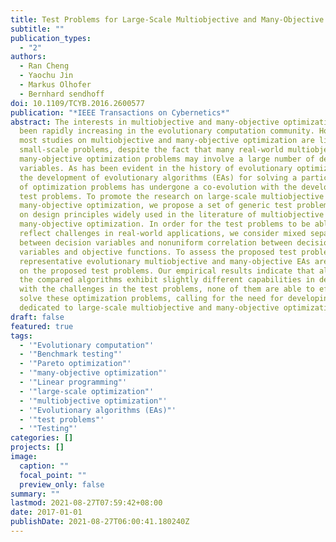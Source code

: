 ```yaml
---
title: Test Problems for Large-Scale Multiobjective and Many-Objective Optimization
subtitle: ""
publication_types:
  - "2"
authors:
  - Ran Cheng
  - Yaochu Jin
  - Markus Olhofer
  - Bernhard sendhoff
doi: 10.1109/TCYB.2016.2600577
publication: "*IEEE Transactions on Cybernetics*"
abstract: The interests in multiobjective and many-objective optimization have
  been rapidly increasing in the evolutionary computation community. However,
  most studies on multiobjective and many-objective optimization are limited to
  small-scale problems, despite the fact that many real-world multiobjective and
  many-objective optimization problems may involve a large number of decision
  variables. As has been evident in the history of evolutionary optimization,
  the development of evolutionary algorithms (EAs) for solving a particular type
  of optimization problems has undergone a co-evolution with the development of
  test problems. To promote the research on large-scale multiobjective and
  many-objective optimization, we propose a set of generic test problems based
  on design principles widely used in the literature of multiobjective and
  many-objective optimization. In order for the test problems to be able to
  reflect challenges in real-world applications, we consider mixed separability
  between decision variables and nonuniform correlation between decision
  variables and objective functions. To assess the proposed test problems, six
  representative evolutionary multiobjective and many-objective EAs are tested
  on the proposed test problems. Our empirical results indicate that although
  the compared algorithms exhibit slightly different capabilities in dealing
  with the challenges in the test problems, none of them are able to efficiently
  solve these optimization problems, calling for the need for developing new EAs
  dedicated to large-scale multiobjective and many-objective optimization.
draft: false
featured: true
tags:
  - '"Evolutionary computation"'
  - '"Benchmark testing"'
  - '"Pareto optimization"'
  - '"many-objective optimization"'
  - '"Linear programming"'
  - '"large-scale optimization"'
  - '"multiobjective optimization"'
  - '"Evolutionary algorithms (EAs)"'
  - '"test problems"'
  - '"Testing"'
categories: []
projects: []
image:
  caption: ""
  focal_point: ""
  preview_only: false
summary: ""
lastmod: 2021-08-27T07:59:42+08:00
date: 2017-01-01
publishDate: 2021-08-27T06:00:41.180240Z
---
```

